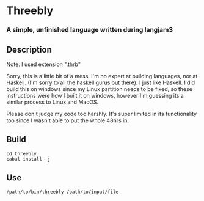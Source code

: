 # Threebly
### A simple, unfinished language written during langjam3

## Description
Note: I used extension ".thrb"

Sorry, this is a little bit of a mess. I'm no expert at building languages, nor at Haskell. (I'm sorry to all the haskell gurus out there). I just like Haskell. 
I did build this on windows since my Linux partition needs to be fixed, so these instructions were how I built it on windows, however I'm guessing its a similar process to Linux and MacOS.

Please don't judge my code too harshly. It's super limited in its functionality too since I wasn't able to put the whole 48hrs in.

## Build
`cd threebly`  
`cabal install -j`  

## Use
`/path/to/bin/threebly /path/to/input/file`
